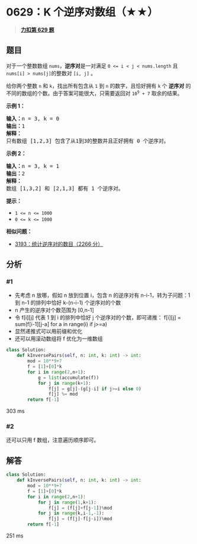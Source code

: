 # 0629：K 个逆序对数组（★★）


> <u>**[力扣第 629 题](https://leetcode.cn/problems/k-inverse-pairs-array/)**</u>

## 题目

<p>对于一个整数数组 <code>nums</code>，<strong>逆序对</strong>是一对满足 <code>0 &lt;= i &lt; j &lt; nums.length</code> 且 <code>nums[i] &gt; nums[j]</code>的整数对 <code>[i, j]</code> 。</p>

<p>给你两个整数 <code>n</code> 和 <code>k</code>，找出所有包含从 <code>1</code> 到 <code>n</code> 的数字，且恰好拥有 <code>k</code> 个 <strong>逆序对</strong> 的不同的数组的个数。由于答案可能很大，只需要返回对 <code>10<sup>9</sup> + 7</code> 取余的结果。</p>



<p><strong>示例 1：</strong></p>

<pre>
<strong>输入：</strong>n = 3, k = 0
<strong>输出：</strong>1
<strong>解释：</strong>
只有数组 [1,2,3] 包含了从1到3的整数并且正好拥有 0 个逆序对。
</pre>

<p><strong>示例 2：</strong></p>

<pre>
<strong>输入：</strong>n = 3, k = 1
<strong>输出：</strong>2
<strong>解释：</strong>
数组 [1,3,2] 和 [2,1,3] 都有 1 个逆序对。
</pre>



<p><strong>提示：</strong></p>

<ul>
<li><code>1 &lt;= n &lt;= 1000</code></li>
<li><code>0 &lt;= k &lt;= 1000</code></li>
</ul>


**相似问题：**
- [3193：统计逆序对的数目（2266 分）](/leetcode/3193)


## 分析

### #1
- 先考虑 n 放哪，假如 n 放到位置 i，包含 n 的逆序对有 n-i-1，转为子问题：1 到 n-1 的排列中恰好 k-(n-i-1) 个逆序对的个数
- n 产生的逆序对个数范围为 [0,n-1]
- 令 f[i][j] 代表 1 到 i 的排列中恰好 j 个逆序对的个数，即可递推：
    f[i][j] = sum(f[i-1][j-a] for a in range(i) if j>=a)
- 显然递推式可以用前缀和优化
- 还可以用滚动数组将 f 优化为一维数组

```python
class Solution:
    def kInversePairs(self, n: int, k: int) -> int:
        mod = 10**9+7
        f = [1]+[0]*k
        for i in range(2,n+1):
            g = list(accumulate(f))
            for j in range(k+1):
                f[j] = g[j]-(g[j-i] if j>=i else 0)
                f[j] %= mod
        return f[-1]
```
303 ms

### #2

还可以只用 f 数组，注意遍历顺序即可。
## 解答

```python
class Solution:
    def kInversePairs(self, n: int, k: int) -> int:
        mod = 10**9+7
        f = [1]+[0]*k
        for i in range(2,n+1):
            for j in range(1,k+1):
                f[j] = (f[j]+f[j-1])%mod
            for j in range(k,i-1,-1):
                f[j] = (f[j]-f[j-i])%mod
        return f[-1]
```
251 ms

